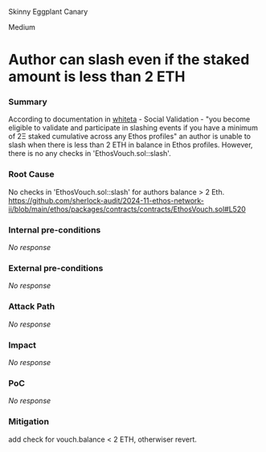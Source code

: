 Skinny Eggplant Canary

Medium

# Author can slash even if the staked amount is less than 2 ETH

### Summary

According to documentation in [whiteta](https://whitepaper.ethos.network/ethos-mechanisms/slash) - Social Validation - "you become eligible to validate and participate in slashing events if you have a minimum of 2Ξ staked cumulative across any Ethos profiles" an author is unable to slash when there is less than 2 ETH in balance in Ethos profiles. However, there is no any checks in 'EthosVouch.sol::slash'.

### Root Cause

No checks in  'EthosVouch.sol::slash' for authors balance > 2 Eth. 
https://github.com/sherlock-audit/2024-11-ethos-network-ii/blob/main/ethos/packages/contracts/contracts/EthosVouch.sol#L520

### Internal pre-conditions

_No response_

### External pre-conditions

_No response_

### Attack Path

_No response_

### Impact

_No response_

### PoC

_No response_

### Mitigation

add check for vouch.balance < 2 ETH, otherwiser revert. 